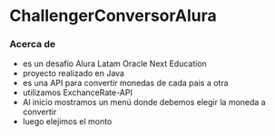 # ChallengerConversorAlura

### Acerca de
- es un desafío Alura Latam Oracle Next Education
- proyecto realizado en Java
- es una API para convertir monedas de cada pais a otra
- utilizamos ExchanceRate-API
- Al inicio mostramos un menú donde debemos elegir la moneda a convertir
- luego elejimos el monto
   
